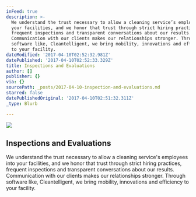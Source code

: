 ```yaml
---
inFeed: true
description: >-
  We understand the trust necessary to allow a cleaning service’s employees into
  your facilities, and we honor that trust through strict hiring practices,
  frequent inspections and transparent conversations about our results.
  Communication with our clients makes our relationships stronger. Through
  software like, Cleantelligent, we bring mobility, innovations and efficiency
  to your facility.  
dateModified: '2017-04-10T02:52:32.981Z'
datePublished: '2017-04-10T02:52:33.329Z'
title: Inspections and Evaluations
author: []
publisher: {}
via: {}
sourcePath: _posts/2017-04-10-inspection-and-evaluations.md
starred: false
datePublishedOriginal: '2017-04-10T02:51:32.311Z'
_type: Blurb

---
```

![](https://the-grid-user-content.s3-us-west-2.amazonaws.com/7f7e5252-ec75-4bd7-a049-cd26afecd2d6.jpg)

## Inspections and Evaluations

We understand the trust necessary to allow a cleaning service's employees into your facilities, and we honor that trust through strict hiring practices, frequent inspections and transparent conversations about our results. Communication with our clients makes our relationships stronger. Through software like, Cleantelligent, we bring mobility, innovations and efficiency to your facility.
